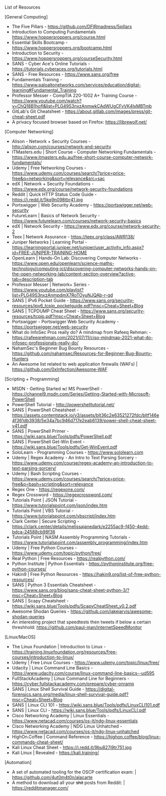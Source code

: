 List of Resources

[General Computing]
- The Five Pillars - https://github.com/DFIRmadness/5pillars
- Introduction to Computing Fundamentals https://www.hoppersroppers.org/course.html
- Essential Skills Bootcamp - https://www.hoppersroppers.org/bootcamp.html
- Introduction to Security - https://www.hoppersroppers.org/courseSecurity.html
- SANS - Cyber Ace's Online Tutorials - https://tutorials.cyberaces.org/tutorials.html
- SANS - Free Resources - https://www.sans.org/free
- Fundamentals Training - https://www.paloaltonetworks.com/services/education/digital-learning#Fundamental_Training
- Professor Messer - CompTIA 220-1002 A+ Training Course - https://www.youtube.com/watch?v=ChQ18B1hofI&list=PLG49S3nxzAnmwkCAdWUgCFvVK4IxMBTmb
- GitLab's Git Cheatsheet - https://about.gitlab.com/images/press/git-cheat-sheet.pdf
- A privacy focused browser based on Firefox: https://librewolf.net/

[Computer Networking]
- Alison - Network + Security Courses - http://alison.com/courses/network-and-security
- ITMasters.edu | Short Course - Computer Networking Fundamentals - https://www.itmasters.edu.au/free-short-course-computer-network-fundamentals/
- Udemy | Free Networking Courses - https://www.udemy.com/courses/search/?price=price-free&q=networking&sort=relevance&src=sac
- edX | Network + Security Foundations - https://www.edx.org/course/network-security-foundations
- Reddit | Quick HTTP Status Code Guide - https://i.redd.it/5kq9n098tbr41.jpg
- Portswigger | Web Security Academy - https://portswigger.net/web-security
- FutureLearn | Basics of Network Security - https://www.futurelearn.com/courses/network-security-basics
- edX | Network Security - https://www.edx.org/course/network-security-2
- Teex | Network Assurance - https://teex.org/class/AWR138/
- Juniper Networks | Learning Portal - https://learningportal.juniper.net/juniper/user_activity_info.aspx?id=FREE-JUNIPER-TRAINING-HOME
- OpenLearn | Hands-On Lab: Discovering Computer Networks - https://www.open.edu/openlearn/science-maths-technology/computing-ict/discovering-computer-networks-hands-on-the-open-networking-lab/content-section-overview?active-tab=description-tab
- Professor Messer | Network+ Series - https://www.youtube.com/playlist?list=PLG49S3nxzAnmpdmX7RoTOyuNJQAb-r-gd
- SANS | IPv6 Pocket Guide - https://www.sans.org/security-resources/ipv6_tcpip_pocketguide.pdf?msc=Cheat+Sheet+Blog
- SANS | TCPDUMP Cheat Sheet - https://www.sans.org/security-resources/tcpip.pdf?msc=Cheat+Sheet+Blog
- Portswigger - Portswigger Web Security Academy - https://portswigger.net/web-security
- What do InfoSec Pros really do? A mindmap from Rafeeq Rehman: - https://rafeeqrehman.com/2021/07/11/ciso-mindmap-2021-what-do-infosec-professionals-really-do/
- NahamSec's Beginner Bug Bounty Resources - https://github.com/nahamsec/Resources-for-Beginner-Bug-Bounty-Hunters
- An Awesome list related to web application firewalls (WAFs) | https://github.com/0xInfection/Awesome-WAF

[Scripting + Programming]
- MSDN - Getting Started w/ MS PowerShell - https://channel9.msdn.com/Series/Getting-Started-with-Microsoft-PowerShell 
- PowerShell Tutorial - http://powershelltutorial.net/
- SANS | PowerShell Cheatsheet - https://assets.contentstack.io/v3/assets/blt36c2e63521272fdc/bltf146e4f361db3938/5e34a7bc946d717e2eab6139/power-shell-cheat-sheet-v41.pdf
- SANS | PowerShell Primer - https://wiki.sans.blue/Tools/pdfs/PowerShell.pdf
- SANS | PowerShell Get-Win Event - https://wiki.sans.blue/Tools/pdfs/Get-WinEvent.pdf
- SoloLearn - Programming Courses - https://www.sololearn.com
- Udemy | Regex Academy - An Intro to Text Parsing Sorcery - https://www.udemy.com/course/regex-academy-an-introduction-to-text-parsing-sorcery/
- Udemy | Bash Scripting Courses - https://www.udemy.com/courses/search/?price=price-free&q=bash+scripting&sort=relevance
- Regex One - https://regexone.com/
- Regex Crossword - https://regexcrossword.com/
- Tutorials Point | JSON Tutorial - https://www.tutorialspoint.com/json/index.htm
- Tutorials Point | VBS Tutorial - https://www.tutorialspoint.com/vbscript/index.htm
- Clark Center | Secure Scripting - https://clark.center/details/melissajanedark/e2255ac9-f450-4edd-bdca-24588cb98f36
- Tutorials Point | NASM Assembly Programming Tutorials -  https://www.tutorialspoint.com/assembly_programming/index.htm
- Udemy | Free Python Courses - https://www.udemy.com/topic/python/free/
- Real Python | Free Resources - https://realpython.com/
- Python Institute | Python Essentials - https://pythoninstitute.org/free-python-courses/
- Hakin9 | Free Python Resources - https://hakin9.org/list-of-free-python-resources/
- SANS | Python 3 Essentials Cheatsheet - https://www.sans.org/blog/sans-cheat-sheet-python-3/?msc=Cheat+Sheet+Blog  
- SANS | Scapy Cheatsheet - https://wiki.sans.blue/Tools/pdfs/ScapyCheatSheet_v0.2.pdf
- Awesome Shodan Queries - https://github.com/jakejarvis/awesome-shodan-queries
- An interesting project that speedtests then tweets if below a certain threshhold: https://github.com/paul-man/internetSpeedMonitor

[Linux/MacOS]
- The Linux Foundation | Introduction to Linux - https://training.linuxfoundation.org/resources/free-courses/introduction-to-linux/
- Udemy | Free Linux Courses - https://www.udemy.com/topic/linux/free/
- Udacity | Linux Command Line Basics - https://www.udacity.com/course/linux-command-line-basics--ud595
- FullStackAcademy | Linux Command Line for Beginners - https://cyber.fullstackacademy.com/prepare/cyber-onramp
- SANS | Linux Shell Survival Guide - https://digital-forensics.sans.org/media/linux-shell-survival-guide.pdf?msc=Cheat+Sheet+Blog
- SANS | Linux CLI 101 - https://wiki.sans.blue/Tools/pdfs/LinuxCLI101.pdf
- SANS | Linux CLI - https://wiki.sans.blue/Tools/pdfs/LinuxCLI.pdf
- Cisco Networking Academy | Linux Essentials - https://www.netacad.com/courses/os-it/ndg-linux-essentials
- Cisco Networking Academy | NDG Linux Unhatched - https://www.netacad.com/courses/os-it/ndg-linux-unhatched
- HighOn.Coffee | Command Reference - https://highon.coffee/blog/linux-commands-cheat-sheet/ 
- Kali Linux Cheat Sheet - https://i.redd.it/9bu827i9tr751.jpg
- Kali Linux | Revealed - https://kali.training/

[Automation]
- A set of automated tooling for the OSCP certification exam: | https://github.com/4ut0m4t0n/alacarte
- A method to download all your ~~shit~~ posts from Reddit: | https://redditmanager.com/
